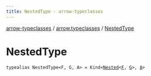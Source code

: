 ```yaml
---
title: NestedType - arrow-typeclasses
---
```


[arrow-typeclasses](../index.html) / [arrow.typeclasses](index.html) / [NestedType](./-nested-type.html)

# NestedType

`typealias NestedType<F, G, A> = Kind<`[`Nested`](-nested.html)`<`[`F`](-nested-type.html#F)`, `[`G`](-nested-type.html#G)`>, `[`A`](-nested-type.html#A)`>`